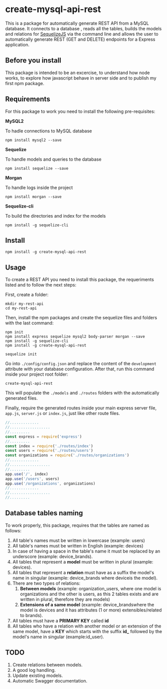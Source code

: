 # create-mysql-api-rest
This is a package for automatically generate REST API from a MySQL database.
It connects to a database , reads all the tables, builds the models and relations for [SequelizeJS](https://github.com/sequelize/sequelize) via the command line and allows the user to automatically generate REST (GET and DELETE) endpoints for a Express application.

## Before you install
This package is intended to be an excercise, to understand how node works, to explore how javascript behave in server side and to publish my first npm package.


## Requirements
For this package to work you need to install the following pre-requisites:

**MySQL2**

To hadle connections to MySQL database

    npm install mysql2 --save

**Sequelize**

To handle models and queries to the database

    npm install sequelize --save

**Morgan**

To handle logs inside the project

    npm install morgan --save

**Sequelize-cli**

To build the directories and index for the models 

    npm install -g sequelize-cli

## Install

    npm install -g create-mysql-api-rest

## Usage

To create a REST API you need to install this package, the requeriments listed and to follow the next steps:

First, create a folder:

    mkdir my-rest-api
    cd my-rest-api

Then, install the npm packages and create the sequelize files and folders with the last command:

    npm init
    npm install express sequelize mysql2 body-parser morgan --save
    npm install -g sequelize-cli
    npm install -g create-mysql-api-rest

    sequelize init

Go into `./config/config.json` and replace the content of the `development` attribute with your database configuration.
After that, run this command inside your project root folder:

    create-mysql-api-rest

This will populate the `./models` and `./routes` folders with the automatically generated files.

Finally, require the generated routes inside your main express server file, `app.js`, `server.js` or `index.js`, just like other route files.

~~~js
//.............
//..................
//.........
const express = require('express')
//.........
const index = require('./routes/index')
const users = require('./routes/users')
const organizations = require('./routes/organizations')
//.............
//..................
//.........
app.use('/', index)
app.use('/users', users)
app.use('/organizations', organizations)
//.............
//..................
//.........
~~~

## Database tables naming
To work properly, this package, requires that the tables are named as follows:

1. All table's names must be written in lowercase (example: ​users)
1. All table's names must be written in English (example: devices)
1. In case of having a space in the table's name it must be replaced by an underscore 
(example: ​device_brands​).
1. All tables that represent a **model** must be written in plural (example: ​devices​).
1. All tables that represent a **relation** must have as a suffix the model's name in singular (example: ​device_brands​ where ​device​ is the model). 
1. There are two types of relations:
    1. **Between models** (example: ​organization_users​, where one model is ​organizations​ and the other is ​users​, as this 2 tables exists and are written in plural, therefore they are models)
    1. **Extensions of a same model** (example: ​device_brands​ where the model is ​devices​ and it has attributes (1 or more) extensibles/related to ​brands​).
1. All tables must have a **PRIMARY KEY** called **id**
1. All tables who have a relation with another model or an extension of the same model, have a **KEY** which starts with the suffix **id_** followed by the model's name in singular (example: ​id_user​).


## TODO
1. Create relations between models.
1. A good log handling.
1. Update existing models.
1. Automatic Swagger documentation.
